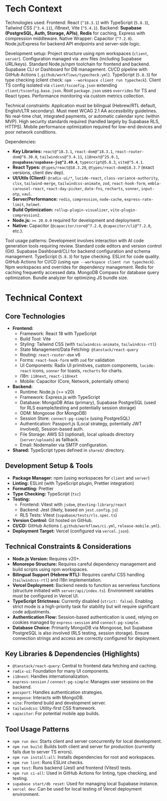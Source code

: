 # Tech Context

Technologies used: Frontend: React (`^18.3.1`) with TypeScript (`5.8.3`), Tailwind CSS (`^3.4.11`), i18next, Vite (`^5.4.1`). Backend: **Supabase (PostgreSQL, Auth, Storage, APIs)**, **Redis** for caching, Express with compression middleware. Native Wrapper: Capacitor (`^7.2.0`). Node.js/Express for backend API endpoints and server-side logic.

Development setup: Project structure using npm workspaces (`client`, `server`). Configuration managed via .env files (including Supabase URL/keys). Standard Node.js/npm toolchain for frontend and backend. Supabase CLI or Dashboard for DB management. CI/CD pipeline with GitHub Actions (`.github/workflows/typecheck.yml`). TypeScript (`5.8.3`) for type checking (client check: `npm --workspace client run typecheck`). Client TS config isolated via `client/tsconfig.json` extending `client/tsconfig.base.json`. Root `package.json` uses `overrides` for TS and React types. Performance monitoring via custom metrics collection.

Technical constraints: Application must be bilingual (Hebrew/RTL default, English/LTR secondary). Must meet WCAG 2.1 AA accessibility guidelines. No real-time chat, integrated payments, or automatic calendar sync (within MVP). High security standards required (handled largely by Supabase RLS, HTTPS). Mobile performance optimization required for low-end devices and poor network conditions.

Dependencies:
- **Key Libraries:** `react@^18.3.1`, `react-dom@^18.3.1`, `react-router-dom@^6.30.0`, `tailwindcss@^3.4.11`, `i18next@^25.0.1`, **`@supabase/supabase-js@^2.49.4`**, `typescript@5.8.3`, `vite@^5.4.1`.
- **React Types:** `@types/react@18.3.20`, `@types/react-dom@18.3.7` (exact versions, client dev dep).
- **UI/Utils (Client):** `@radix-ui/*`, `lucide-react`, `class-variance-authority`, `clsx`, `tailwind-merge`, `tailwindcss-animate`, `zod`, `react-hook-form`, `embla-carousel-react`, `react-day-picker`, `date-fns`, `recharts`, `sonner`, `input-otp`, `vaul`.
- **Server/Performance:** `redis`, `compression`, `node-cache`, `express-rate-limit`, `helmet`.
- **Build Optimization:** `rollup-plugin-visualizer`, `vite-plugin-compression2`.
- **Node.js:** `>= 20.0.0` required for development and deployment.
- **Native:** Capacitor (`@capacitor/core@^7.2.0`, `@capacitor/cli@^7.2.0`, etc.).

Tool usage patterns: Development involves interaction with AI code generation tools requiring review. Standard code editors and version control (Git). Supabase Dashboard/CLI for backend configuration and schema management. TypeScript (`5.8.3`) for type checking. ESLint for code quality. GitHub Actions for CI/CD (using `npm --workspace client run typecheck`). Npm workspaces and overrides for dependency management. Redis for caching frequently accessed data. MongoDB Compass for database query optimization. Bundle analyzer for optimizing JS bundle size.

# Technical Context

## Core Technologies

*   **Frontend:**
    *   Framework: React 18 with TypeScript
    *   Build Tool: Vite
    *   Styling: Tailwind CSS (with `tailwindcss-animate`, `tailwindcss-rtl`)
    *   State Management/Data Fetching: `@tanstack/react-query`
    *   Routing: `react-router-dom` v6
    *   Forms: `react-hook-form` with `zod` for validation
    *   UI Components: Radix UI primitives, custom components, `lucide-react` icons, `sonner` for toasts, `recharts` for charts.
    *   i18n: `i18next`, `react-i18next`
    *   Mobile: Capacitor (Core, Network, potentially others)
*   **Backend:**
    *   Runtime: Node.js (>= v20)
    *   Framework: Express.js with TypeScript
    *   Database: MongoDB Atlas (primary), Supabase PostgreSQL (used for RLS example/testing and potentially session storage)
    *   ODM: Mongoose (for MongoDB)
    *   Session Store: `connect-pg-simple` (using PostgreSQL)
    *   Authentication: Passport.js (Local strategy, potentially JWT involved), Session-based auth.
    *   File Storage: AWS S3 (optional), local uploads directory (`server/uploads`) as fallback.
    *   Email: Nodemailer via SMTP configuration.
*   **Shared:** TypeScript types defined in `shared/` directory.

## Development Setup & Tools

*   **Package Manager:** npm (using workspaces for `client` and `server`)
*   **Linting:** ESLint (with TypeScript plugin, Prettier integration)
*   **Formatting:** Prettier
*   **Type Checking:** TypeScript (`tsc`)
*   **Testing:**
    *   Frontend: Vitest with `jsdom`, `@testing-library/react`
    *   Backend: Jest (likely, based on `jest.config.js`)
    *   RLS Tests: Vitest (`supabase/tests/rls.spec.ts`)
*   **Version Control:** Git hosted on GitHub.
*   **CI/CD:** GitHub Actions (`.github/workflows/ci.yml`, `release-mobile.yml`).
*   **Deployment Target:** Vercel (configured via `vercel.json`).

## Technical Constraints & Considerations

*   **Node.js Version:** Requires v20+.
*   **Monorepo Structure:** Requires careful dependency management and build scripts using npm workspaces.
*   **Bilingual Support (Hebrew RTL):** Requires careful CSS handling (`tailwindcss-rtl`) and i18n implementation.
*   **Vercel Deployment:** Backend needs to function as serverless functions (structure initiated with `server/api/index.ts`). Environment variables must be configured in Vercel UI.
*   **TypeScript Strictness:** Currently disabled (`strict: false`). Enabling strict mode is a high-priority task for stability but will require significant code adjustments.
*   **Authentication Flow:** Session-based authentication is used, relying on cookies managed by `express-session` and `connect-pg-simple`.
*   **Database Choice:** Primarily MongoDB via Mongoose, but Supabase PostgreSQL is also involved (RLS testing, session storage). Ensure connection strings and access are correctly configured for deployment.

## Key Libraries & Dependencies (Highlights)

*   `@tanstack/react-query`: Central to frontend data fetching and caching.
*   `radix-ui`: Foundation for many UI components.
*   `i18next`: Handles internationalization.
*   `express-session` / `connect-pg-simple`: Manages user sessions on the backend.
*   `passport`: Handles authentication strategies.
*   `mongoose`: Interacts with MongoDB.
*   `vite`: Frontend build and development server.
*   `tailwindcss`: Utility-first CSS framework.
*   `capacitor`: For potential mobile app builds.

## Tool Usage Patterns

*   `npm run dev`: Starts client and server concurrently for local development.
*   `npm run build`: Builds both client and server for production (currently fails due to server TS errors).
*   `npm run install:all`: Installs dependencies for root and workspaces.
*   `npm run lint`: Runs ESLint checks.
*   `npm test`: Runs backend (Jest) and frontend (Vitest) tests.
*   `npm run ci-all`: Used in GitHub Actions for linting, type checking, and testing.
*   `supabase start/db reset`: Used for managing local Supabase instance.
*   `vercel dev`: Can be used for local testing of Vercel deployment environment.
